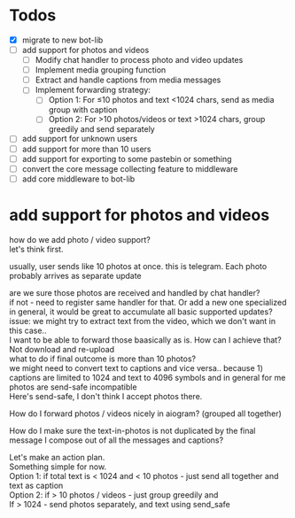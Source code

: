 # Todos
- [x] migrate to new bot-lib
- [ ] add support for photos and videos
  - [ ] Modify chat handler to process photo and video updates
  - [ ] Implement media grouping function
  - [ ] Extract and handle captions from media messages
  - [ ] Implement forwarding strategy:
    - [ ] Option 1: For ≤10 photos and text <1024 chars, send as media group with caption
    - [ ] Option 2: For >10 photos/videos or text >1024 chars, group greedily and send separately
- [ ] add support for unknown users 
- [ ] add support for more than 10 users
- [ ] add support for exporting to some pastebin or something
- [ ] convert the core message collecting feature to middleware
- [ ] add core middleware to bot-lib

# add support for photos and videos
how do we add photo / video support?  
let's think first.  

usually, user sends like 10 photos at once. this is telegram. Each photo probably arrives as separate update  

are we sure those photos are received and handled by chat handler?  
if not - need to register same handler for that. Or add a new one specialized in general, it would be great to accumulate all basic supported updates? issue: we might try to extract text from the video, which we don't want in this case..  
I want to be able to forward those baasically as is. How can I achieve that? Not download and re-upload  
what to do if final outcome is more than 10 photos?  
we might need to convert text to captions and vice versa.. because 1) captions are limited to 1024 and text to 4096 symbols and in general for me photos are send-safe incompatible  
Here's send-safe, I don't think I accept photos there.  

How do I forward photos / videos nicely in aiogram? (grouped all together)  

How do I make sure the text-in-photos is not duplicated by the final message I compose out of all the messages and captions?   

Let's make an action plan.  
Something simple for now.  
Option 1: if total text is < 1024 and < 10 photos - just send all together and text as caption  
Option 2: if > 10 photos / videos - just group greedily and  
If > 1024 - send photos separately, and text using send_safe  